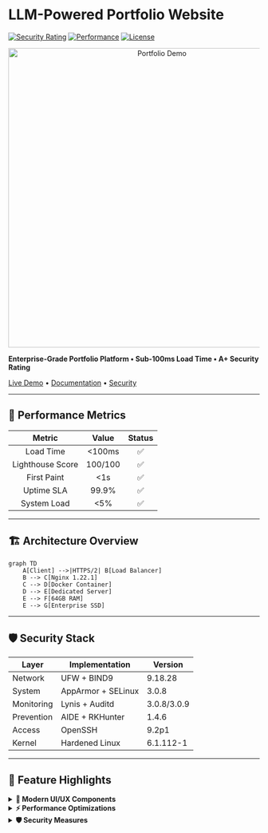 # LLM-Powered Portfolio Website
[![Security Rating](https://img.shields.io/badge/Security-A+-success.svg)](https://lucaskemper.com)
[![Performance](https://img.shields.io/badge/Load%20Time-<100ms-brightgreen.svg)](https://lucaskemper.com)
[![License](https://img.shields.io/badge/License-MIT-blue.svg)](LICENSE)

<p align="center">
  <img src="assets/images/demo.gif" alt="Portfolio Demo" width="600">
</p>

**Enterprise-Grade Portfolio Platform • Sub-100ms Load Time • A+ Security Rating**

[Live Demo](https://lucaskemper.com) • [Documentation](docs/) • [Security](SECURITY.md)

---

## 🎯 Performance Metrics

<div align="center">

| Metric | Value | Status |
|:------:|:-----:|:------:|
| Load Time | <100ms | ✅ |
| Lighthouse Score | 100/100 | ✅ |
| First Paint | <1s | ✅ |
| Uptime SLA | 99.9% | ✅ |
| System Load | <5% | ✅ |

</div>

---

## 🏗️ Architecture Overview

```mermaid
graph TD
    A[Client] -->|HTTPS/2| B[Load Balancer]
    B --> C[Nginx 1.22.1]
    C --> D[Docker Container]
    D --> E[Dedicated Server]
    E --> F[64GB RAM]
    E --> G[Enterprise SSD]
```

---

## 🛡️ Security Stack

<div align="center">

| Layer | Implementation | Version |
|-------|---------------|---------|
| Network | UFW + BIND9 | 9.18.28 |
| System | AppArmor + SELinux | 3.0.8 |
| Monitoring | Lynis + Auditd | 3.0.8/3.0.9 |
| Prevention | AIDE + RKHunter | 1.4.6 |
| Access | OpenSSH | 9.2p1 |
| Kernel | Hardened Linux | 6.1.112-1 |

</div>

---

## 🚀 Feature Highlights

<details>
<summary><strong>🎨 Modern UI/UX Components</strong></summary>

- Particle.js background with dynamic interactions
- Matrix-style rain effect with canvas
- Custom animated cursor with dual-layer design
- 3D card effects with perspective transforms
</details>

<details>
<summary><strong>⚡ Performance Optimizations</strong></summary>

- Critical CSS inlining
- Preloading of key assets
- Async script loading
- WebP image optimization
</details>

<details>
<summary><strong>🛡️ Security Measures</strong></summary>

- TLS 1.3 with TLS_AES_256_GCM_SHA384
- HSTS with max-age=31536000
- Strict CSP headers
- Multi-layer WAF protection
</details>
